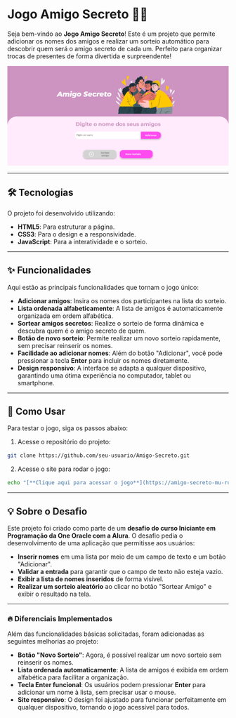 # Jogo Amigo Secreto 🤫📱

Seja bem-vindo ao **Jogo Amigo Secreto**! Este é um projeto que permite adicionar os nomes dos amigos e realizar um sorteio automático para descobrir quem será o amigo secreto de cada um. Perfeito para organizar trocas de presentes de forma divertida e surpreendente!

![Tela do jogo](assets/teladojogo.png)

---

## 🛠 Tecnologias

O projeto foi desenvolvido utilizando:

- **HTML5**: Para estruturar a página.
- **CSS3**: Para o design e a responsividade.
- **JavaScript**: Para a interatividade e o sorteio.

---

## ✨ Funcionalidades

Aqui estão as principais funcionalidades que tornam o jogo único:

- **Adicionar amigos**: Insira os nomes dos participantes na lista do sorteio.
- **Lista ordenada alfabeticamente**: A lista de amigos é automaticamente organizada em ordem alfabética.
- **Sortear amigos secretos**: Realize o sorteio de forma dinâmica e descubra quem é o amigo secreto de quem.
- **Botão de novo sorteio**: Permite realizar um novo sorteio rapidamente, sem precisar reinserir os nomes.
- **Facilidade ao adicionar nomes**: Além do botão "Adicionar", você pode pressionar a tecla **Enter** para incluir os nomes diretamente.
- **Design responsivo**: A interface se adapta a qualquer dispositivo, garantindo uma ótima experiência no computador, tablet ou smartphone.

---

## 🧠 Como Usar

Para testar o jogo, siga os passos abaixo:

1. Acesse o repositório do projeto:

```bash
git clone https://github.com/seu-usuario/Amigo-Secreto.git
 ```

2. Acesse o site para rodar o jogo:

```bash
echo "[**Clique aqui para acessar o jogo**](https://amigo-secreto-mu-ruby.vercel.app/)"
```
---

## 💡 Sobre o Desafio

Este projeto foi criado como parte de um **desafio do curso Iniciante em Programação da One Oracle com a Alura**. O desafio pedia o desenvolvimento de uma aplicação que permitisse aos usuários:

- **Inserir nomes** em uma lista por meio de um campo de texto e um botão "Adicionar".
- **Validar a entrada** para garantir que o campo de texto não esteja vazio.
- **Exibir a lista de nomes inseridos** de forma visível.
- **Realizar um sorteio aleatório** ao clicar no botão "Sortear Amigo" e exibir o resultado na tela.

---

### 🔥 Diferenciais Implementados

Além das funcionalidades básicas solicitadas, foram adicionadas as seguintes melhorias ao projeto:

- **Botão "Novo Sorteio"**: Agora, é possível realizar um novo sorteio sem reinserir os nomes.
- **Lista ordenada automaticamente**: A lista de amigos é exibida em ordem alfabética para facilitar a organização.
- **Tecla Enter funcional**: Os usuários podem pressionar **Enter** para adicionar um nome à lista, sem precisar usar o mouse.
- **Site responsivo**: O design foi ajustado para funcionar perfeitamente em qualquer dispositivo, tornando o jogo acessível para todos.

